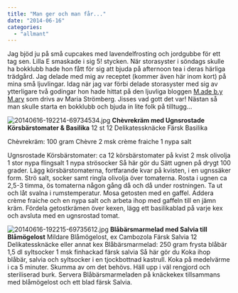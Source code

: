```yaml
---
title: "Man ger och man får..."
date: "2014-06-16"
categories: 
  - "allmant"
---
```


Jag bjöd ju på små cupcakes med lavendelfrosting och jordgubbe för ett tag sen. Lilla E smaskade i sig 5! stycken. När storasyster i söndags skulle ha bokklubb hade hon fått för sig att bjuda på afternoon tea i deras härliga trädgård. Jag delade med mig av receptet (kommer även här inom kort) på mina små ljuvlingar. Idag när jag var förbi delade storasyster med sig av ytterligare två godingar hon hade hittat på den ljuvliga bloggen [M.ade b.y M.ary](https://madebymaryblogg.blogg.se) som drivs av Maria Strömberg. Jisses vad gott det var! Nästan så man skulle starta en bokklubb och bjuda in lite folk på tilltugg...  
  
![20140616-192214-69734534.jpg](/static/img/20140616-192214-69734534.jpg)
**Chèvrekräm med Ugnsrostade Körsbärstomater & Basilika** 12 st 12 Delikatessknäcke Färsk Basilika

Chèvrekräm: 100 gram Chèvre 2 msk crème fraiche 1 nypa salt

Ugnsrostade Körsbärstomater: ca 12 körsbärstomater på kvist 2 msk olivolja 1 stor nypa flingsalt 1 nypa strösocker Så här gör du Sätt ugnen på drygt 100 grader. Lägg körsbärstomaterna, fortfarande kvar på kvisten, i en ugnssäker form. Strö salt, socker samt ringla olivolja över tomaterna. Rosta i ugnen ca 2,5-3 timma, ös tomaterna någon gång då och då under rostningen. Ta ut och låt svalna i rumstemperatur. Mosa getosten med en gaffel. Addera crème fraiche och en nypa salt och arbeta ihop med gaffeln till en jämn kräm. Fördela getostkrämen över kexen, lägg ett basilikablad på varje kex och avsluta med en ugnsrostad tomat.  
  
![20140616-192215-69735612.jpg](/static/img/20140616-192215-69735612.jpg)
**Blåbärsmarmelad med Salvia till Blåmögelost** Mildare Blåmögelost, ex Cambozola Färsk Salvia 12 Delikatessknäcke eller annat kex Blåbärsmarmelad: 250 gram frysta blåbär 1,5 dl syltsocker 1 msk finhackad färsk salvia Så här gör du Koka ihop blåbär, salvia och syltsocker i en tjockbottnad kastrull. Koka på medelvärme i ca 5 minuter. Skumma av om det behövs. Häll upp i väl rengjord och steriliserad burk. Servera Blåbärsmarmeladen på knäckekex tillsammans med blåmögelost och ett blad färsk Salvia.
